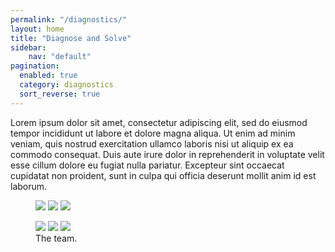 ```yaml
---
permalink: "/diagnostics/"
layout: home
title: "Diagnose and Solve"
sidebar:
    nav: "default"
pagination: 
  enabled: true
  category: diagnostics
  sort_reverse: true
---
```


Lorem ipsum dolor sit amet, consectetur adipiscing elit, sed do eiusmod tempor incididunt ut labore et dolore magna aliqua. Ut enim ad minim veniam, quis nostrud exercitation ullamco laboris nisi ut aliquip ex ea commodo consequat. Duis aute irure dolor in reprehenderit in voluptate velit esse cillum dolore eu fugiat nulla pariatur. Excepteur sint occaecat cupidatat non proident, sunt in culpa qui officia deserunt mollit anim id est laborum.

<figure class="third">
	<img src="https://encrypted-tbn0.gstatic.com/images?q=tbn%3AANd9GcSEgsMyptYjVKQ8wQlk57uGoKZ8zUnfGoo_nBPdbdcx3iabmL3U&usqp=CAU">
	<img src="https://encrypted-tbn0.gstatic.com/images?q=tbn%3AANd9GcSEgsMyptYjVKQ8wQlk57uGoKZ8zUnfGoo_nBPdbdcx3iabmL3U&usqp=CAU">
	<img src="https://encrypted-tbn0.gstatic.com/images?q=tbn%3AANd9GcSEgsMyptYjVKQ8wQlk57uGoKZ8zUnfGoo_nBPdbdcx3iabmL3U&usqp=CAU">
</figure>

<figure class="third">
	<img src="https://encrypted-tbn0.gstatic.com/images?q=tbn%3AANd9GcSEgsMyptYjVKQ8wQlk57uGoKZ8zUnfGoo_nBPdbdcx3iabmL3U&usqp=CAU">
	<img src="https://encrypted-tbn0.gstatic.com/images?q=tbn%3AANd9GcSEgsMyptYjVKQ8wQlk57uGoKZ8zUnfGoo_nBPdbdcx3iabmL3U&usqp=CAU">
	<img src="https://encrypted-tbn0.gstatic.com/images?q=tbn%3AANd9GcSEgsMyptYjVKQ8wQlk57uGoKZ8zUnfGoo_nBPdbdcx3iabmL3U&usqp=CAU">
	<figcaption>The team.</figcaption>
</figure>